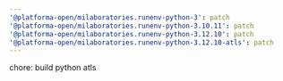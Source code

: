 ```yaml
---
'@platforma-open/milaboratories.runenv-python-3': patch
'@platforma-open/milaboratories.runenv-python-3.10.11': patch
'@platforma-open/milaboratories.runenv-python-3.12.10': patch
'@platforma-open/milaboratories.runenv-python-3.12.10-atls': patch
---
```


chore: build python atls
